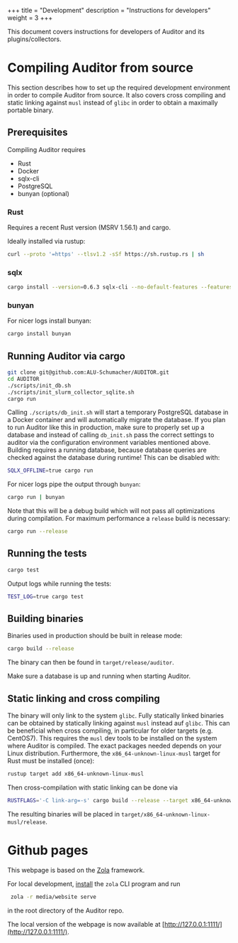 +++
title = "Development"
description = "Instructions for developers"
weight = 3
+++

This document covers instructions for developers of Auditor and its plugins/collectors.

# Compiling Auditor from source

This section describes how to set up the required development environment in order to compile Auditor from source.
It also covers cross compiling and static linking against `musl` instead of `glibc` in order to obtain a maximally portable binary.

## Prerequisites

Compiling Auditor requires

* Rust
* Docker
* sqlx-cli
* PostgreSQL
* bunyan (optional)


### Rust

Requires a recent Rust version (MSRV 1.56.1) and cargo.

Ideally installed via rustup:

```bash
curl --proto '=https' --tlsv1.2 -sSf https://sh.rustup.rs | sh
```

### sqlx

```bash
cargo install --version=0.6.3 sqlx-cli --no-default-features --features postgres,rustls
```

### bunyan

For nicer logs install bunyan:

```bash
cargo install bunyan
```


## Running Auditor via cargo

```bash
git clone git@github.com:ALU-Schumacher/AUDITOR.git
cd AUDITOR
./scripts/init_db.sh
./scripts/init_slurm_collector_sqlite.sh
cargo run
```

Calling `./scripts/db_init.sh` will start a temporary PostgreSQL database in a Docker container and will automatically migrate the database.
If you plan to run Auditor like this in production, make sure to properly set up a database and instead of calling `db_init.sh` pass the correct settings to auditor via the configuration environment variables mentioned above.
Building requires a running database, because database queries are checked against the database during runtime! This can be disabled with:

```bash
SQLX_OFFLINE=true cargo run
```

For nicer logs pipe the output through `bunyan`:

```bash
cargo run | bunyan
```

Note that this will be a debug build which will not pass all optimizations during compilation.
For maximum performance a `release` build is necessary:

```bash
cargo run --release
```
## Running the tests

```bash
cargo test
```

Output logs while running the tests:

```bash
TEST_LOG=true cargo test
```

## Building binaries

Binaries used in production should be built in release mode:

```bash
cargo build --release
```

The binary can then be found in `target/release/auditor`.

Make sure a database is up and running when starting Auditor.

## Static linking and cross compiling

The binary will only link to the system `glibc`.
Fully statically linked binaries can be obtained by statically linking against `musl` instead auf `glibc`.
This can be beneficial when cross compiling, in particular for older targets (e.g. CentOS7).
This requires the `musl` dev tools to be installed on the system where Auditor is compiled.
The exact packages needed depends on your Linux distribution.
Furthermore, the `x86_64-unknown-linux-musl` target for Rust must be installed (once):

```bash
rustup target add x86_64-unknown-linux-musl
```

Then cross-compilation with static linking can be done via

```bash
RUSTFLAGS='-C link-arg=-s' cargo build --release --target x86_64-unknown-linux-musl
```

The resulting binaries will be placed in `target/x86_64-unknown-linux-musl/release`.

# Github pages

This webpage is based on the [Zola](https://www.getzola.org/) framework.

For local development, [install](https://www.getzola.org/documentation/getting-started/installation/) the `zola` CLI program and run

```bash
 zola -r media/website serve
```
in the root directory of the Auditor repo.

The local version of the webpage is now available at [http://127.0.0.1:1111/](http://127.0.0.1:1111/).
